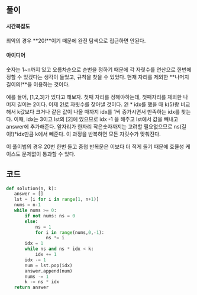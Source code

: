 ## 풀이

#### 시간복잡도

최악의 경우 **20!**이기 때문에 완전 탐색으로 접근하면 안된다.



#### 아이디어

숫자는 1~n까지 있고 오름차순으로 순번을 정하기 때문에 각 자릿수를 연산으로 한번에 정할 수 있겠다는 생각이 들었고, 규칙을 찾을 수 있었다. 현재 자리를 제외한 **나머지 길이의!**을 이용하는 것이다.

예를 들어, [1,2,3]가 있다고 해보자. 첫째 자리를 정해야하는데, 첫째자리를 제외한 나머지 길이는 2이다. 이제 2!로 자릿수를 찾아낼 것이다. 2! * idx를 했을 때 k(5)랑 비교해서 k값보다 크거나 같은 값이 나올 때까지 idx를 1씩 증가시면서 만족하는 idx를 찾는다. 이때, idx는 3이고 lst의 [2]에 있으므로 idx -1 을 해주고 lst에서 값을 빼내고 answer에 추가해준다. 앞자리가 한자리 작은숫자까지는 고려할 필요없으므로 ns(길이!)*idx만큼 k에서 빼준다. 이 과정을 반복하면 모든 자릿수가 맞춰진다.

이 풀이법의 경우 20번 한번 돌고 중첩 반복문은 이보다 더 적게 돌기 때문에 효율성 케이스도 문제없이 통과할 수 있다.



## 코드

 ```python
def solution(n, k):
    answer = []
    lst = [i for i in range(1, n+1)]
    nums = n-1
    while nums >= 0:
        if not nums: ns = 0
        else:
            ns = 1
            for i in range(nums,0,-1):
                ns *= i
        idx = 1
        while ns and ns * idx < k:
            idx += 1
        idx -= 1
        num = lst.pop(idx)
        answer.append(num)
        nums -= 1
        k -= ns * idx
    return answer
 ```

